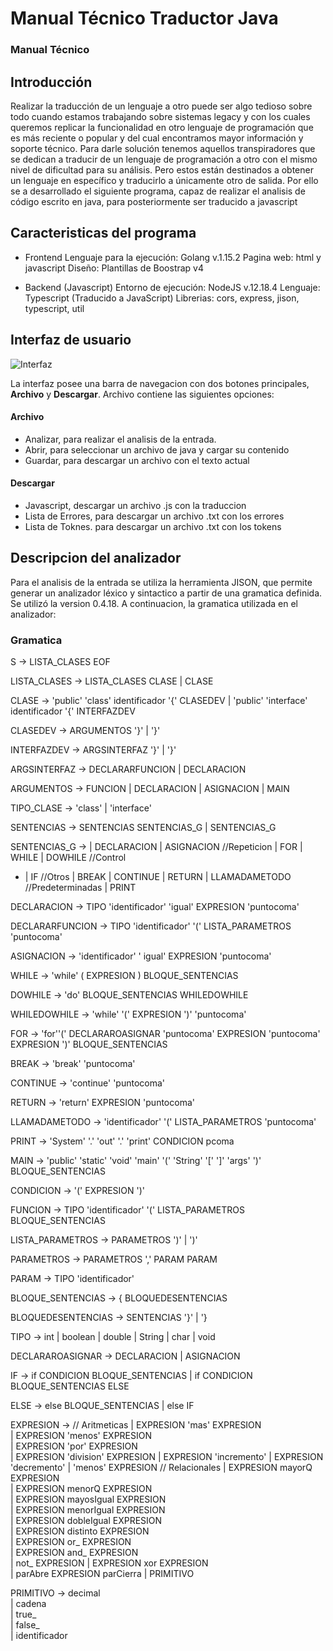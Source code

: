 ﻿# Manual Técnico Traductor Java
### Manual Técnico




## Introducción

Realizar la traducción de un lenguaje a otro puede ser algo tedioso sobre todo cuando estamos trabajando sobre sistemas legacy y con los cuales queremos replicar la funcionalidad en otro lenguaje de programación que es más reciente o popular y del cual encontramos mayor información y soporte técnico. Para darle solución tenemos aquellos transpiradores que se dedican a traducir de un lenguaje de programación a otro con el mismo nivel de dificultad para su análisis. Pero estos están destinados a obtener un lenguaje en específico y traducirlo a únicamente otro de salida. Por ello se a desarrollado el siguiente programa, capaz de realizar el analisis de código escrito en java, para posteriormente ser traducido a javascript

## Caracteristicas del programa

- Frontend
Lenguaje para la ejecución: Golang v.1.15.2
Pagina web: html y javascript
Diseño: Plantillas de Boostrap v4

- Backend (Javascript)
Entorno de ejecución: NodeJS v.12.18.4
Lenguaje: Typescript (Traducido a JavaScript)
Librerias: cors, express, jison, typescript, util

## Interfaz de usuario
![Interfaz](https://photos.google.com/share/AF1QipOgvJXdmou7D3dyPj8L7kfjdcqfjLEIUpvSmphHkx2JDI0wchyzFzFZo4hC13iJPg?key=NUNvZnM5VGxnOXdOM3F6MnpySVRzYWhiXzZZRzZn)

La interfaz posee una barra de navegacion con dos botones principales, **Archivo** y **Descargar**.
Archivo contiene las siguientes opciones: 

#### Archivo
- Analizar, para realizar el analisis de la entrada.
- Abrir, para seleccionar un archivo de java y cargar su contenido
- Guardar, para descargar un archivo con el texto actual

#### Descargar
- Javascript, descargar un archivo .js con la traduccion
- Lista de Errores, para descargar un archivo .txt con los errores
- Lista de Toknes. para descargar un archivo .txt con los tokens

## Descripcion del analizador
Para el analisis de la entrada se utiliza la herramienta JISON, que permite generar un analizador léxico y sintactico a partir de una gramatica definida. Se utilizó la version 0.4.18. A continuacion, la gramatica utilizada en el analizador:


### Gramatica
S -> LISTA_CLASES EOF

LISTA_CLASES -> LISTA_CLASES CLASE
    | CLASE

CLASE -> 'public' 'class' identificador '{' CLASEDEV
	| 'public' 'interface' identificador '{' INTERFAZDEV

CLASEDEV -> ARGUMENTOS '}'
	| '}'

INTERFAZDEV -> ARGSINTERFAZ '}'
	| '}'

ARGSINTERFAZ -> DECLARARFUNCION
	| DECLARACION
   
ARGUMENTOS -> FUNCION
	| DECLARACION
	| ASIGNACION
	| MAIN

TIPO_CLASE -> 'class'
    | 'interface'

SENTENCIAS -> SENTENCIAS SENTENCIAS_G
    | SENTENCIAS_G 

SENTENCIAS_G -> 
	| DECLARACION
	| ASIGNACION
	//Repeticion
	| FOR
	| WHILE	
	| DOWHILE
	//Control
*	| IF
	//Otros
	| BREAK
	| CONTINUE
	| RETURN
	| LLAMADAMETODO
	//Predeterminadas
	| PRINT
	

DECLARACION -> TIPO 'identificador' 'igual' EXPRESION 'puntocoma'

DECLARARFUNCION -> TIPO 'identificador' '(' LISTA_PARAMETROS 'puntocoma'

ASIGNACION -> 'identificador' ' igual' EXPRESION 'puntocoma'

WHILE -> 'while' ( EXPRESION )  BLOQUE_SENTENCIAS 

DOWHILE -> 'do' BLOQUE_SENTENCIAS WHILEDOWHILE

WHILEDOWHILE -> 'while' '(' EXPRESION ')' 'puntocoma'

FOR -> 'for''(' DECLARAROASIGNAR 'puntocoma' EXPRESION 'puntocoma' EXPRESION ')' BLOQUE_SENTENCIAS

BREAK -> 'break' 'puntocoma'

CONTINUE -> 'continue' 'puntocoma'

RETURN -> 'return' EXPRESION 'puntocoma'

LLAMADAMETODO -> 'identificador' '(' LISTA_PARAMETROS 'puntocoma'

PRINT -> 'System' '.' 'out' '.' 'print' CONDICION pcoma

MAIN -> 'public' 'static' 'void' 'main' '(' 'String' '[' ']' 'args' ')' BLOQUE_SENTENCIAS

CONDICION ->  '(' EXPRESION ')'

FUNCION -> TIPO 'identificador' '(' LISTA_PARAMETROS BLOQUE_SENTENCIAS

LISTA_PARAMETROS -> PARAMETROS ')'
	| ')'

PARAMETROS -> PARAMETROS ',' PARAM
	PARAM

PARAM -> TIPO 'identificador'

BLOQUE_SENTENCIAS -> { BLOQUEDESENTENCIAS 
   
BLOQUEDESENTENCIAS -> SENTENCIAS '}'
	| '}

TIPO -> int
	| boolean
	| double
    | String
	| char
    | void

DECLARAROASIGNAR -> DECLARACION
	| ASIGNACION
	
IF -> if CONDICION BLOQUE_SENTENCIAS
	|   if CONDICION BLOQUE_SENTENCIAS ELSE

ELSE -> else BLOQUE_SENTENCIAS
	| else IF


EXPRESION ->
	// Aritmeticas
	| EXPRESION 'mas' EXPRESION		
	| EXPRESION 'menos' EXPRESION		
	| EXPRESION 'por' EXPRESION		
	| EXPRESION 'division' EXPRESION
	| EXPRESION 'incremento'
	| EXPRESION 'decremento' 
	| 'menos' EXPRESION
	// Relacionales
	| EXPRESION mayorQ EXPRESION	
	| EXPRESION menorQ EXPRESION	
	| EXPRESION mayosIgual EXPRESION	
	| EXPRESION menorIgual EXPRESION	
	| EXPRESION dobleIgual EXPRESION	
	| EXPRESION distinto EXPRESION	
	| EXPRESION or_ EXPRESION		
	| EXPRESION and_ EXPRESION		
	| not_ EXPRESION
	| EXPRESION xor EXPRESION					
	| parAbre EXPRESION parCierra
	| PRIMITIVO						

PRIMITIVO -> decimal		
	| cadena		
	| true_			
	| false_		
	| identificador 
	


